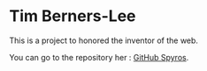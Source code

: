 # Tim Berners-Lee

This is a project to honored the inventor of the web.


You can go to the repository her : [GitHub Spyros](https://github.com/Spyros-Zaboukis/tim-berners-lee.git "GitHub Project Tim Berners-Lee").